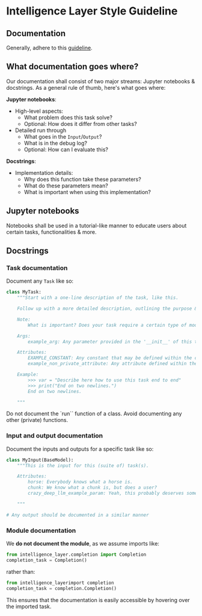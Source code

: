 # Intelligence Layer Style Guideline

## Documentation

Generally, adhere to this [guideline](https://www.sphinx-doc.org/en/master/usage/extensions/example_google.html).

## What documentation goes where?

Our documentation shall consist of two major streams: Jupyter notebooks & docstrings.
As a general rule of thumb, here's what goes where:

**Jupyter notebooks**:
- High-level aspects:
    - What problem does this task solve?
    - Optional: How does it differ from other tasks?
- Detailed run through
    - What goes in the `Input`/`Output`?
    - What is in the debug log?
    - Optional: How can I evaluate this?

**Docstrings**:
- Implementation details:
    - Why does this function take these parameters?
    - What do these parameters mean?
    - What is important when using this implementation?

## Jupyter notebooks

Notebooks shall be used in a tutorial-like manner to educate users about certain tasks, functionalities & more.

## Docstrings

### Task documentation

Document any `Task` like so:
``` python
class MyTask:
    """Start with a one-line description of the task, like this.

    Follow up with a more detailed description, outlining the purpose & general functioning of the task.

    Note:
        What is important? Does your task require a certain type of model? Any usage recommendations?

    Args:
        example_arg: Any parameter provided in the '__init__' of this task.

    Attributes:
        EXAMPLE_CONSTANT: Any constant that may be defined within the class.
        example_non_private_attribute: Any attribute defined within the '__init__' that is not private.

    Example:
        >>> var = "Describe here how to use this task end to end"
        >>> print("End on two newlines.")
        End on two newlines.

    """
```

Do not document the `run`` function of a class. Avoid documenting any other (private) functions.

### Input and output documentation

Document the inputs and outputs for a specific task like so:

``` python
class MyInput(BaseModel):
    """This is the input for this (suite of) task(s).

    Attributes:
        horse: Everybody knows what a horse is.
        chunk: We know what a chunk is, but does a user?
        crazy_deep_llm_example_param: Yeah, this probably deserves some explanation.

    """

# Any output should be documented in a similar manner
```

### Module documentation

We **do not document the module**, as we assume imports like:
``` python
from intelligence_layer.completion import Completion
completion_task = Completion()
```
rather than:
``` python
from intelligence_layerimport completion
completion_task = completion.Completion()
```
This ensures that the documentation is easily accessible by hovering over the imported task.
